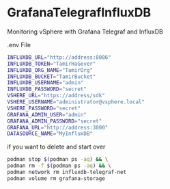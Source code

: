# GrafanaTelegrafInfluxDB
Monitoring vSphere with Grafana Telegraf and InfluxDB

.env File
```bash
INFLUXDB_URL="http://address:8086"
INFLUXDB_TOKEN="TamirHaGever"
INFLUXDB_ORG_NAME="TamirOrg"
INFLUXDB_BUCKET="TamirBucket"
INFLUXDB_USERNAME="admin"
INFLUXDB_PASSWORD="secret"
VSHERE_URL="https://address/sdk"
VSHERE_USERNAME="administrator@vsphere.local"
VSHERE_PASSWORD="secret"
GRAFANA_ADMIN_USER="admin"
GRAFANA_ADMIN_PASSWORD="secret"
GRAFANA_URL="http://address:3000"
DATASOURCE_NAME="MyInfluxDB"
```
if you want to delete and start over
```bash
podman stop $(podman ps -aq) && \
podman rm -f $(podman ps -aq) && \
podman network rm influxdb-telegraf-net
podman volume rm grafana-storage
```
